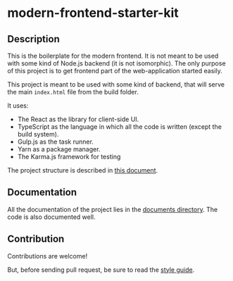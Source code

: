 modern-frontend-starter-kit
===========================

## Description

This is the boilerplate for the modern frontend.
It is not meant to be used with some kind of Node.js backend
(it is not isomorphic). The only purpose of this project is
to get frontend part of the web-application started easily.

This project is meant to be used with some kind of backend,
that will serve the main `index.html` file from the build
folder.

It uses:
* The React as the library for client-side UI.
* TypeScript as the language in which all the code is written
(except the build system).
* Gulp.js as the task runner.
* Yarn as a package manager.
* The Karma.js framework for testing

The project structure is described in [this document](docs/project_structure.md).

## Documentation

All the documentation of the project lies in the
[documents directory](docs). The code is also documented well.

## Contribution

Contributions are welcome!

But, before sending pull request, be sure
to read the [style guide](docs/style_guide).
